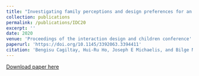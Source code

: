 ```yaml
---
title: "Investigating family perceptions and design preferences for an in-home robot"
collection: publications
permalink: /publications/IDC20
excerpt: ''
date: 2020
venue: 'Proceedings of the interaction design and children conference'
paperurl: 'https://doi.org/10.1145/3392063.3394411'
citation: 'Bengisu Cagiltay, Hui-Ru Ho, Joseph E Michaelis, and Bilge Mutlu. 2020. Investigating family perceptions and design preferences for an in-home robot. In Proceedings of the Interaction Design and Children Conference (IDC '20). Association for Computing Machinery, New York, NY, USA, 229–242. '
---
```


[Download paper here](https://www.researchgate.net/profile/Bengisu-Cagiltay/publication/344073429_Investigating_Family_Perceptions_and_Design_Preferences_for_an_In-Home_Robot/links/5f5104d9a6fdcc9879c609cc/Investigating-Family-Perceptions-and-Design-Preferences-for-an-In-Home-Robot.pdf)
